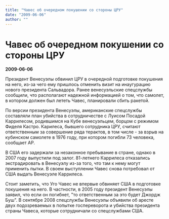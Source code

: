 ```yaml
---
title: "Чавес об очередном покушении со стороны ЦРУ"
date: "2009-06-06"
author: ""
---
```


# Чавес об очередном покушении со стороны ЦРУ

**2009-06-06** 

Президент Венесуэлы обвинил ЦРУ в очередной подготовке покушения на него, из-за чего ему пришлось отменить визит на инаугурацию нового президента Сальвадора. Ранее венесуэльские спецслужбы сообщили, что располагают надежной информацией о том, что самолет, в котором должен был лететь Чавес, планировали сбить ракетой.

По версии президента Венесуэлы, американские спецслужбы составляли план убийства в сотрудничестве с Луисом Посадой Каррилесом, родившимся на Кубе венесуэльцем, борцом с режимом Фиделя Кастро. Карилеса, бывшего сотрудника ЦРУ, считают ответственным за совершение ряда терактов, в том числе - за взрыв на кубинском самолете в 1976 году, при котором погибли 73 человека, сообщает AP.

В США его задержали за незаконное пребывание в стране, однако в 2007 году выпустили под залог. 81-летнего Каррилеса отказались экстрадировать в Венесуэлу из-за того, что там к нему могут применить пытки. В своем выступлении Чавес снова потребовал от США выдать Венесуэле Каррилеса.

Стоит заметить, что Уго Чавес не впервые обвиняет США в подготовке покушения на него. В частности, в 2005 году президент Венесуэлы заявил, что если он погибнет, "то ответственным за это будет Джордж Буш". В сентябре 2008 спецслужбы Венесуэлы объявили об аресте двух подозреваемых в попытке госпереворота и убийства президента страны Чавеса, которые сотрудничали со спецслужбами США.